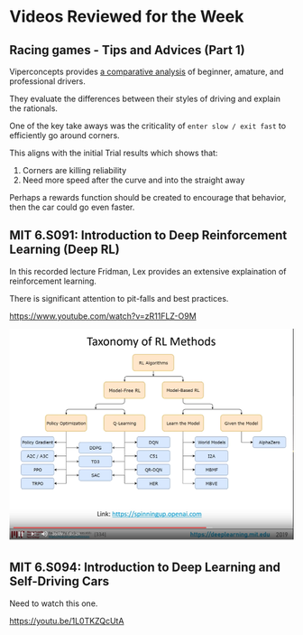 # Videos Reviewed for the Week

## Racing games - Tips and Advices (Part 1)

Viperconcepts provides [a comparative analysis](https://www.youtube.com/watch?v=xZ6i4INmISE) of beginner, amature, and professional drivers.

They evaluate the differences between their styles of driving and explain the rationals.

One of the key take aways was the criticality of `enter slow / exit fast` to efficiently go around corners.

This aligns with the initial Trial results which shows that:

1. Corners are killing reliability
2. Need more speed after the curve and into the straight away

Perhaps a rewards function should be created to encourage that behavior, then the car could go even faster.

## MIT 6.S091: Introduction to Deep Reinforcement Learning (Deep RL)

In this recorded lecture Fridman, Lex provides an extensive explaination of reinforcement learning.

There is significant attention to pit-falls and best practices.

https://www.youtube.com/watch?v=zR11FLZ-O9M

![taxonomy.png](taxonomy.png)

## MIT 6.S094: Introduction to Deep Learning and Self-Driving Cars

Need to watch this one.

https://youtu.be/1L0TKZQcUtA
